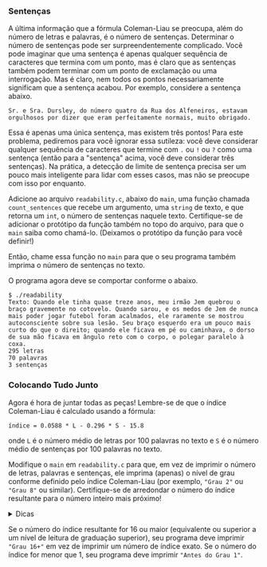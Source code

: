 ### Sentenças

A última informação que a fórmula Coleman-Liau se preocupa, além do número de letras e palavras, é o número de sentenças. Determinar o número de sentenças pode ser surpreendentemente complicado. Você pode imaginar que uma sentença é apenas qualquer sequência de caracteres que termina com um ponto, mas é claro que as sentenças também podem terminar com um ponto de exclamação ou uma interrogação. Mas é claro, nem todos os pontos necessariamente significam que a sentença acabou. Por exemplo, considere a sentença abaixo.

    Sr. e Sra. Dursley, do número quatro da Rua dos Alfeneiros, estavam orgulhosos por dizer que eram perfeitamente normais, muito obrigado.

Essa é apenas uma única sentença, mas existem três pontos! Para este problema, pediremos para você ignorar essa sutileza: você deve considerar qualquer sequência de caracteres que termine com `.` ou `!` ou `?` como uma sentença (então para a "sentença" acima, você deve considerar três sentenças). Na prática, a detecção de limite de sentença precisa ser um pouco mais inteligente para lidar com esses casos, mas não se preocupe com isso por enquanto.

Adicione ao arquivo `readability.c`, abaixo do `main`, uma função chamada `count_sentences` que recebe um argumento, uma `string` de texto, e que retorna um `int`, o número de sentenças naquele texto. Certifique-se de adicionar o protótipo da função também no topo do arquivo, para que o `main` saiba como chamá-lo. (Deixamos o protótipo da função para você definir!)

Então, chame essa função no `main` para que o seu programa também imprima o número de sentenças no texto.

O programa agora deve se comportar conforme o abaixo.

    $ ./readability
    Texto: Quando ele tinha quase treze anos, meu irmão Jem quebrou o braço gravemente no cotovelo. Quando sarou, e os medos de Jem de nunca mais poder jogar futebol foram acalmados, ele raramente se mostrou autoconsciente sobre sua lesão. Seu braço esquerdo era um pouco mais curto do que o direito; quando ele ficava em pé ou caminhava, o dorso de sua mão ficava em ângulo reto com o corpo, o polegar paralelo à coxa.
    295 letras
    70 palavras
    3 sentenças

### Colocando Tudo Junto

Agora é hora de juntar todas as peças! Lembre-se de que o índice Coleman-Liau é calculado usando a fórmula:

    índice = 0.0588 * L - 0.296 * S - 15.8

onde `L` é o número médio de letras por 100 palavras no texto e `S` é o número médio de sentenças por 100 palavras no texto.

Modifique o `main` em `readability.c` para que, em vez de imprimir o número de letras, palavras e sentenças, ele imprima (apenas) o nível de grau conforme definido pelo índice Coleman-Liau (por exemplo, `"Grau 2"` ou `"Grau 8"` ou similar). Certifique-se de arredondar o número do índice resultante para o número inteiro mais próximo!

<details><summary>Dicas</summary><ul>
  <li data-marker="*">Lembre-se de que `round` é declarado em `math.h`, de acordo com o <a href="https://manual.cs50.io/">manual.cs50.io</a>!</li>
  <li data-marker="*">Lembre-se de que, ao dividir valores do tipo `int` em C, o resultado também será um `int`, com qualquer resto (ou seja, dígitos após a vírgula decimal) descartados. Em outras palavras, o resultado será "truncado". Você pode querer converter um ou mais valores em `float` antes de fazer a divisão ao calcular `L` e `S`!</li>
</ul></details>

Se o número do índice resultante for 16 ou maior (equivalente ou superior a um nível de leitura de graduação superior), seu programa deve imprimir `"Grau 16+"` em vez de imprimir um número de índice exato. Se o número do índice for menor que 1, seu programa deve imprimir `"Antes do Grau 1"`.